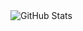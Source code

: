 <img src="https://amateur0911.vercel.app/api?username=codemedic213515&count_private=true" alt="GitHub Stats" />

